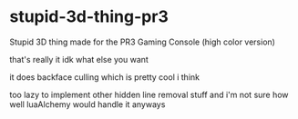 # stupid-3d-thing-pr3
Stupid 3D thing made for the PR3 Gaming Console (high color version)

that's really it idk what else you want

it does backface culling which is pretty cool i think

too lazy to implement other hidden line removal stuff and i'm not sure how well luaAlchemy would handle it anyways
